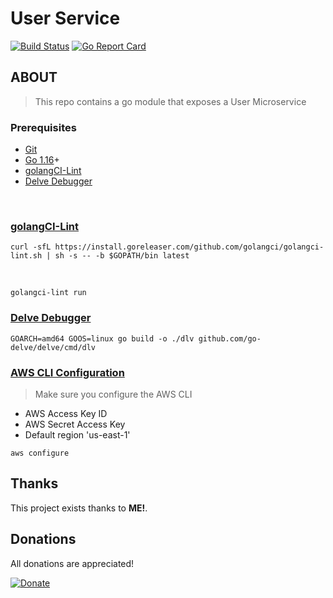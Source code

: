 # User Service

[![Build Status](https://travis-ci.org/jackmcguire1/UserService.svg?branch=main)](hhttps://travis-ci.org/jackmcguire1/UserService)
[![Go Report Card](https://goreportcard.com/badge/github.com/jackmcguire1/UserService)](https://goreportcard.com/report/github.com/jackmcguire1/UserService)

[git]:    https://git-scm.com/
[golang]: https://golang.org/
[dlv]:    https://github.com/go-delve/delve
[modules]: https://github.com/golang/go/wiki/Modules
[goLand]: https://www.jetbrains.com/go/
[golint]: https://github.com/golangci/golangci-lint
[aws-cli]: https://docs.aws.amazon.com/cli/latest/userguide/cli-chap-install.html
[aws-cli-config]: https://docs.aws.amazon.com/cli/latest/userguide/cli-chap-configure.html
[aws-sam-cli]: https://github.com/awslabs/aws-sam-cli
[localstack]: https://github.com/localstack/localstack


## ABOUT
> This repo contains a go module that exposes a User Microservice

### Prerequisites

- [Git][git]
- [Go 1.16][golang]+
- [golangCI-Lint][golint]
- [Delve Debugger][dlv]

<br>

### [golangCI-Lint][golint]
```shell
curl -sfL https://install.goreleaser.com/github.com/golangci/golangci-lint.sh | sh -s -- -b $GOPATH/bin latest
```
<br>

```Shell 
golangci-lint run
```

### [Delve Debugger][dlv]
```shell
GOARCH=amd64 GOOS=linux go build -o ./dlv github.com/go-delve/delve/cmd/dlv
```

### [AWS CLI Configuration][aws-cli-config]
> Make sure you configure the AWS CLI
- AWS Access Key ID
- AWS Secret Access Key
- Default region 'us-east-1'
```shell
aws configure
```

## Thanks

This project exists thanks to **ME!**.

## Donations
All donations are appreciated!

[![Donate](https://img.shields.io/badge/Donate-PayPal-green.svg)](http://paypal.me/crazyjack12)